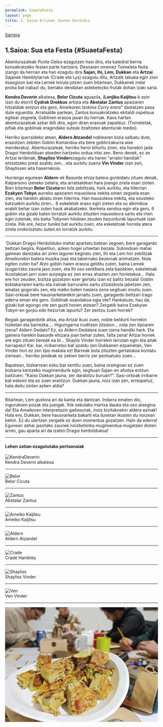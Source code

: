 ```yaml
---
permalink: SuaetaFesta
layout: page
title: 1. Saioa Errunen Jaunen Goraldia
---
```

[Sarrera](https://izaroblog.github.io/ErrunenJaunak)

## 1.Saioa: Sua eta Festa {#SuaetaFesta}

Abenturazaleak *Punta Galea* ezagutzen hasi dira, eta katedral berria konsakratzeko festan parte hartzera. Desnaren omenez Tximeleta festa izango da herrian eta han ezagutu dira **Sajan, Ihi, Lem, Dukkan** eta **Artzai**.  
Sajanek Hamblytarrak (Crade eta Lys) ezagutu ditu, Artzaik tatuaia egin zion itsasgizon bat eta Lemek txirula jotzen zuen bitartean, Dukkanek indar proba bat irabazi du, bertako dendatan astebetezko frutak dohan izaki saria. 

**Kendra Deverin** alkatesa, **Belor Cicuta** aguazila, (**Lonjiku Kaijitsu**-k ezin izan du etorri) **Cydrak Drokkus** artista eta **Abstalar Zantus** apaizaren hitzaldiak entzun eta gero, Ameikoren *Izokina Curry erara"* dastatzen pasa dute eguerdia. 
Arratsalde partean, Zantus konsakratzeko ekitaldi ospetsua egitear zegoela, Goblinen erasoa jasan du herriak. Kaos hartan abenturazaleak azkar ibili dira, egon diren erasoak zapalduz. (Tximeletak, pifiak eta goblinak eragindako suteak itzaltzeko abenturak medio). 

Herriko iparraldeko atean, **Aldern Atzandel** noblearen bizia salbatu dute, erasotzen zebilen Goblin Komandoa eta bere goblinzakurra aise menderatuz. 
Abenturazaleak, herriko heroi bihurtu ziren, eta honekin jada Dragoi Herdoilduan atseden hartzeko ordua iritsi zen. Beno denek, ez ze Artzai lerdenak, **Shayliss Vinder**ezagutu eta haren "arratoi handiak" ehizatzeko prest azaldu zen... eta aurkitu zuena **Vin Vinder** izan zen, Shaylissen aita haserrekoia. 

Hurrengo egunean **Aldern**-ek Basurde ehiza batera gonbidatu zituen denak, Kalparsoro izeneko zelaira, eta arratsaldean hara joango zirela esan zioten. Bien bitartean **Belor Cicuta**ren bila zebiltzala, hark aurkitu, eta hilerrian **Ezakyen Tobyn** aurreko apezaren mausoleoa irekita omen zegoela esan zien, eta harekin abiatu ziren hilerrira. Han mausoleoa irekita, eta ezusteko batzuekin aurkitu ziren... 6 eskeletok eraso egin zieten eta su alkimikoa erabili behar izan zuten hauk akabatzeko. Ikerketa sendoa egin eta gero, 6 goblin eta gizaki baten lorratzk aurkitu zituzten mausoleora sartu eta irten egin zutenak; eta baita Tobynen hilobian zeuden hezurdurak lapurtuak izan zirela. Ihik ere, *hezur tunika* bat aurkitu zuen, eta eskeletoak horrela atera zirela ondorioztatu zuten.en lorratzk aurkitu


---

`Dukkan Dragoi Herdoilduko mahai apartatu batean zegoen, bere garagardo beltzari begira. Kopetilun, azken hogei urteetan bezala. 
Sutondoan mahai gainean dantzaka ari ziren lagunei begiratu zien, Ihi eta Lem hor zebiltzak Ameikorekin batera musika joaz eta tabernako bezeroak animatzen. Nola egiten zuten ba? Atzo goblin haien erasoa gelditu zuten, baina Lemek izugarrizko zauria jaso zuen, eta Ihi oso sentibera zela bazekien, eskeletoak ikusitakoan jarri zuen aurpegia ez zen erraz ahazten zen horietakoa... Hala ere hor zeuden, bizitza gozatzen ezer gertatu izan ez balitz bezala! 
Goblin koblakariaren kantu eta irainak barruraino sartu zitzaizkiola jabetzen zen, amataz gogoratu zen, eta malko baten hasiera zena segituan moztu zuen. 
Sasi-orkoak bere hausnarketarekin jarraitu zuen, garagardo beltzari trago ederra eman eta gero. Goblinak esandakoa egia ote? Hankaluze, hau da, gizaki bat egongo ote zen guzti honen atzean?
Zergatik baina Ezakyian Tobyn-en gorpu edo hezurrak lapurtu? Zer zentzu zuen horrek?

Begiak garagardotik altxa, eta Artzai ikusi zuen, noble beldurti horrekin hizketan eta barrezka.... Higuingarria iruditzen zitzaion... nola zen tipoaren izena? Aldern Dedalo? Ez, ez Aldern Dedalera zuen izena handiki hark. Eta gainera harekin basurde ehizara joan behar zuten, falta zena! 
Artzai horrek ere egin zituen bereak ea bi... Shaylis Vinder horrekin larrutan egin eta aitak harrapatu! Kar, kar, irribarretso bat azaldu zen Dukkanen ezpainetan, Ven Vinder hori ez zen tipo makala ez! Barreak bota zituzten gertatukoa kontatu zienean... herriko jendeak ez zekien berriz zer pentsatuko zuen... 

Bapatean, bizkarrean esku bat sentitu zuen, baina oraingoan ez zuen bizkarra kentzeko mugimendurik egin, segituan Sajan-en ahotsa entzun baitzuen: "Kaixo Dukkan jauna, zer darabilzu buruan?". 
Sasi-orkoak irribarre bat eskeini eta ez zuen erantzun. Dukkan jauna, noiz izan zen, errespetuz, hala deitu zioten azken aldia?

----

Bitartean, Lem gustora ari da kanta eta dantzan. Indarra ematen dio, ingurukoen pozak eta juergak. Ihik sekulako martxa dauka eta oso atsegina da! Eta Amaikoren interpretazio gaitasunak, inoiz bizitakoekin aldera ezinak! Hala ere, Dukkan, bere hausnarketa bakarti eta ilunetan ikusten du noizean behin. Ez du ulertzen zergatik ez duen momentua gozatzen. Hain da ederra! Egunean zehar jasotako zauriek noizbehinka mugimendua mugatzen dioten arren, gau aparta ari da izaten Dragoi herdoildukoa!` 

----



#### Lehen zatian ezagututako pertsonaiak
![KendraDeverin](https://pathfinderwiki.com/w/images/thumb/4/48/Kendra_Deverin.jpg/250px-Kendra_Deverin.jpg)  
Kendra Deverin alkatesa

---

![Belor](https://pathfinderwiki.com/w/images/thumb/d/d3/Belor_Hemlock_official.jpg/250px-Belor_Hemlock_official.jpg)  
Belor Cicuta

---

![Zantus](https://db4sgowjqfwig.cloudfront.net/campaigns/216936/assets/955454/abstalar_zantus_clean.jpg?1553433635)    
Abstalar Zantus

---

![Ameiko Kaijitsu](https://pathfinderwiki.com/w/images/thumb/0/03/Ameiko.jpg/328px-Ameiko.jpg)  
Ameiko Kaijitsu

---

![Aldern](http://cdn.obsidianportal.com/assets/177300/foxglovebig.jpg)  
Aldern Atzandel

---

![Crade](https://static.wikia.nocookie.net/shadowsend-rise-of-the-runelords/images/8/88/Human-peasant.jpg)  
Crade Hambley

---

![Shayliss](https://db4sgowjqfwig.cloudfront.net/images/996104/shyllaSmall.jpg)  
Shayliss Vinder

---

![Ven](https://db4sgowjqfwig.cloudfront.net/images/996122/VenVindersmall.jpg)  
Ven Vinder

--- 

![Argazkia](https://github.com/IzaroBlog/IzaroBlog.github.io/blob/main/_images/postimages/ErrunenJaunak/tortilla.jpg?raw=true)
